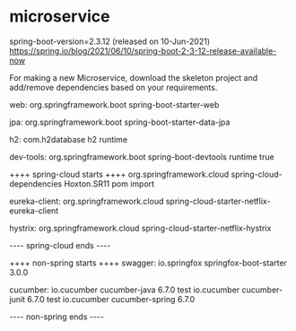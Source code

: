 # microservice
spring-boot-version=2.3.12 (released on 10-Jun-2021)
https://spring.io/blog/2021/06/10/spring-boot-2-3-12-release-available-now

For making a new Microservice, download the skeleton project and add/remove dependencies based on your requirements.

web:
<dependency>
	<groupId>org.springframework.boot</groupId>
	<artifactId>spring-boot-starter-web</artifactId>
</dependency>

jpa:
<dependency>
	<groupId>org.springframework.boot</groupId>
	<artifactId>spring-boot-starter-data-jpa</artifactId>
</dependency>

h2:
<dependency>
	<groupId>com.h2database</groupId>
	<artifactId>h2</artifactId>
	<scope>runtime</scope>
</dependency>

dev-tools:
<dependency>
	<groupId>org.springframework.boot</groupId>
	<artifactId>spring-boot-devtools</artifactId>
	<scope>runtime</scope>
	<optional>true</optional>
</dependency>

++++ spring-cloud starts ++++
<dependencyManagement>
	<dependencies>
		<dependency>
			<groupId>org.springframework.cloud</groupId>
			<artifactId>spring-cloud-dependencies</artifactId>
			<version>Hoxton.SR11</version>
			<type>pom</type>
			<scope>import</scope>
		</dependency>
	</dependencies>
</dependencyManagement>

eureka-client:
<dependency>
	<groupId>org.springframework.cloud</groupId>
	<artifactId>spring-cloud-starter-netflix-eureka-client</artifactId>
</dependency>

hystrix:
<dependency>
  <groupId>org.springframework.cloud</groupId>
  <artifactId>spring-cloud-starter-netflix-hystrix</artifactId>
</dependency>

---- spring-cloud ends ----

++++ non-spring starts ++++
swagger:
<dependency>
	<groupId>io.springfox</groupId>
	<artifactId>springfox-boot-starter</artifactId>
	<version>3.0.0</version>
</dependency>

cucumber:
<dependency>
	<groupId>io.cucumber</groupId>
	<artifactId>cucumber-java</artifactId>
	<version>6.7.0</version>
	<scope>test</scope>
</dependency>
<dependency>
	<groupId>io.cucumber</groupId>
	<artifactId>cucumber-junit</artifactId>
	<version>6.7.0</version>
	<scope>test</scope>
</dependency>
<dependency>
	<groupId>io.cucumber</groupId>
	<artifactId>cucumber-spring</artifactId>
	<version>6.7.0</version>
</dependency>

---- non-spring ends ----